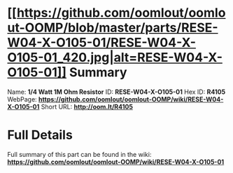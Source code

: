 
[[https://github.com/oomlout/oomlout-OOMP/blob/master/parts/RESE-W04-X-O105-01/RESE-W04-X-O105-01_420.jpg|alt=RESE-W04-X-O105-01]] 
Summary
=================

Name: __1/4 Watt 1M Ohm Resistor__
ID: __RESE-W04-X-O105-01__
Hex ID: __R4105__
WebPage: __https://github.com/oomlout/oomlout-OOMP/wiki/RESE-W04-X-O105-01__
Short URL: __http://oom.lt/R4105__

Full Details
==========================
Full summary of this part can be found in the wiki:   
__https://github.com/oomlout/oomlout-OOMP/wiki/RESE-W04-X-O105-01__   

